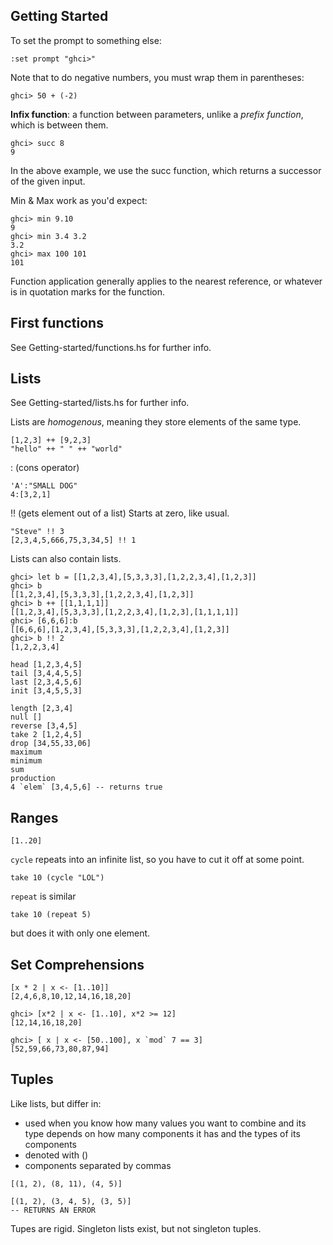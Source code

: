 ## Getting Started
To set the prompt to something else:
```
:set prompt "ghci>"
```

Note that to do negative numbers, you must wrap them in parentheses:
```
ghci> 50 + (-2)
```

**Infix function**: a function between parameters, unlike a *prefix function*, which is between them.

```
ghci> succ 8
9
```
In the above example, we use the succ function, which returns a successor of the given input.

Min & Max work as you'd expect:
```
ghci> min 9.10
9
ghci> min 3.4 3.2
3.2
ghci> max 100 101
101
```

Function application generally applies to the nearest reference, or whatever is in quotation marks for the function.


## First functions

See Getting-started/functions.hs for further info.

## Lists

See Getting-started/lists.hs for further info.

Lists are *homogenous*, meaning they store elements of the same type.

```
[1,2,3] ++ [9,2,3]
"hello" ++ " " ++ "world"
```

: (cons operator)
```
'A':"SMALL DOG"
4:[3,2,1]
```

!! (gets element out of a list)
Starts at zero, like usual.
```
"Steve" !! 3
[2,3,4,5,666,75,3,34,5] !! 1
```

Lists can also contain lists.
```
ghci> let b = [[1,2,3,4],[5,3,3,3],[1,2,2,3,4],[1,2,3]]  
ghci> b  
[[1,2,3,4],[5,3,3,3],[1,2,2,3,4],[1,2,3]]  
ghci> b ++ [[1,1,1,1]]  
[[1,2,3,4],[5,3,3,3],[1,2,2,3,4],[1,2,3],[1,1,1,1]]  
ghci> [6,6,6]:b  
[[6,6,6],[1,2,3,4],[5,3,3,3],[1,2,2,3,4],[1,2,3]]  
ghci> b !! 2  
[1,2,2,3,4]
```

```
head [1,2,3,4,5]
tail [3,4,4,5,5]
last [2,3,4,5,6]
init [3,4,5,5,3]

length [2,3,4]
null []
reverse [3,4,5]
take 2 [1,2,4,5]
drop [34,55,33,06]
maximum
minimum
sum
production
4 `elem` [3,4,5,6] -- returns true
```

## Ranges
```
[1..20]
```

`cycle` repeats into an infinite list, so you have to cut it off at some point.

```
take 10 (cycle "LOL")
```

`repeat` is similar

```
take 10 (repeat 5)
```

but does it with only one element.

## Set Comprehensions

```
[x * 2 | x <- [1..10]]
[2,4,6,8,10,12,14,16,18,20]  
```

```
ghci> [x*2 | x <- [1..10], x*2 >= 12]  
[12,14,16,18,20]  
```


```
ghci> [ x | x <- [50..100], x `mod` 7 == 3]  
[52,59,66,73,80,87,94]  
```


## Tuples

Like lists, but differ in:
- used when you know how many values you want to combine and its type depends on how many components it has and the types of its components
- denoted with ()
- components separated by commas

```
[(1, 2), (8, 11), (4, 5)]
```

```
[(1, 2), (3, 4, 5), (3, 5)]
-- RETURNS AN ERROR
```

Tupes are rigid. Singleton lists exist, but not singleton tuples.
